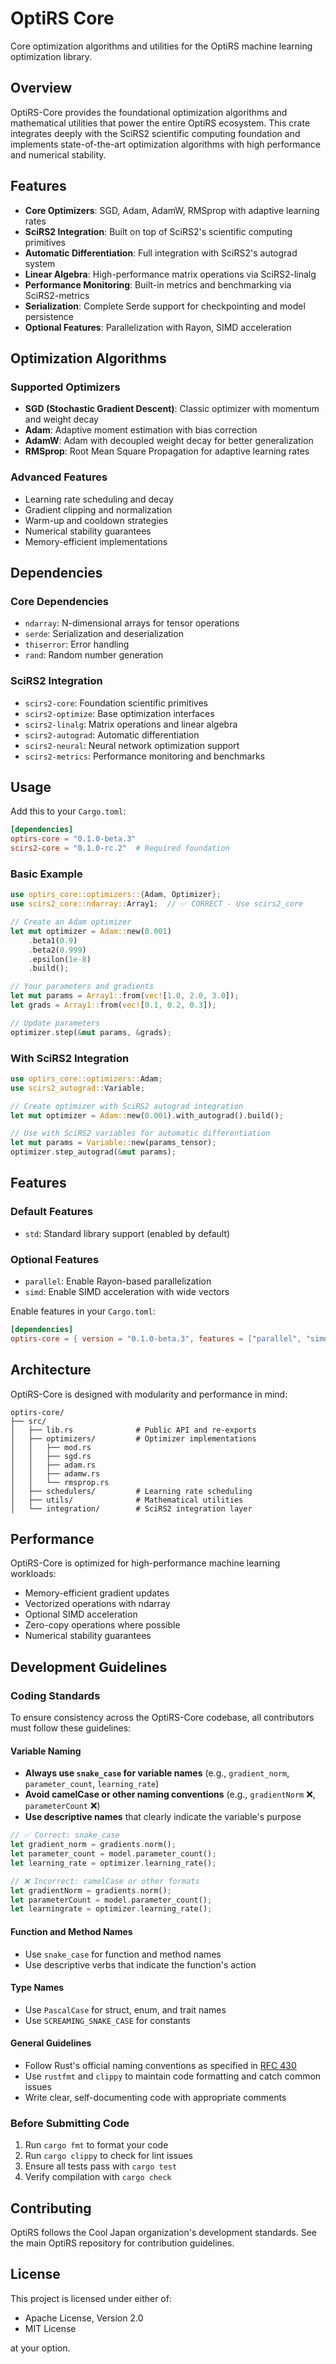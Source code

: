 # OptiRS Core

Core optimization algorithms and utilities for the OptiRS machine learning optimization library.

## Overview

OptiRS-Core provides the foundational optimization algorithms and mathematical utilities that power the entire OptiRS ecosystem. This crate integrates deeply with the SciRS2 scientific computing foundation and implements state-of-the-art optimization algorithms with high performance and numerical stability.

## Features

- **Core Optimizers**: SGD, Adam, AdamW, RMSprop with adaptive learning rates
- **SciRS2 Integration**: Built on top of SciRS2's scientific computing primitives
- **Automatic Differentiation**: Full integration with SciRS2's autograd system
- **Linear Algebra**: High-performance matrix operations via SciRS2-linalg
- **Performance Monitoring**: Built-in metrics and benchmarking via SciRS2-metrics
- **Serialization**: Complete Serde support for checkpointing and model persistence
- **Optional Features**: Parallelization with Rayon, SIMD acceleration

## Optimization Algorithms

### Supported Optimizers

- **SGD (Stochastic Gradient Descent)**: Classic optimizer with momentum and weight decay
- **Adam**: Adaptive moment estimation with bias correction
- **AdamW**: Adam with decoupled weight decay for better generalization
- **RMSprop**: Root Mean Square Propagation for adaptive learning rates

### Advanced Features

- Learning rate scheduling and decay
- Gradient clipping and normalization
- Warm-up and cooldown strategies
- Numerical stability guarantees
- Memory-efficient implementations

## Dependencies

### Core Dependencies
- `ndarray`: N-dimensional arrays for tensor operations
- `serde`: Serialization and deserialization
- `thiserror`: Error handling
- `rand`: Random number generation

### SciRS2 Integration
- `scirs2-core`: Foundation scientific primitives
- `scirs2-optimize`: Base optimization interfaces
- `scirs2-linalg`: Matrix operations and linear algebra
- `scirs2-autograd`: Automatic differentiation
- `scirs2-neural`: Neural network optimization support
- `scirs2-metrics`: Performance monitoring and benchmarks

## Usage

Add this to your `Cargo.toml`:

```toml
[dependencies]
optirs-core = "0.1.0-beta.3"
scirs2-core = "0.1.0-rc.2"  # Required foundation
```

### Basic Example

```rust
use optirs_core::optimizers::{Adam, Optimizer};
use scirs2_core::ndarray::Array1;  // ✅ CORRECT - Use scirs2_core

// Create an Adam optimizer
let mut optimizer = Adam::new(0.001)
    .beta1(0.9)
    .beta2(0.999)
    .epsilon(1e-8)
    .build();

// Your parameters and gradients
let mut params = Array1::from(vec![1.0, 2.0, 3.0]);
let grads = Array1::from(vec![0.1, 0.2, 0.3]);

// Update parameters
optimizer.step(&mut params, &grads);
```

### With SciRS2 Integration

```rust
use optirs_core::optimizers::Adam;
use scirs2_autograd::Variable;

// Create optimizer with SciRS2 autograd integration
let mut optimizer = Adam::new(0.001).with_autograd().build();

// Use with SciRS2 variables for automatic differentiation
let mut params = Variable::new(params_tensor);
optimizer.step_autograd(&mut params);
```

## Features

### Default Features
- `std`: Standard library support (enabled by default)

### Optional Features
- `parallel`: Enable Rayon-based parallelization
- `simd`: Enable SIMD acceleration with wide vectors

Enable features in your `Cargo.toml`:

```toml
[dependencies]
optirs-core = { version = "0.1.0-beta.3", features = ["parallel", "simd"] }
```

## Architecture

OptiRS-Core is designed with modularity and performance in mind:

```
optirs-core/
├── src/
│   ├── lib.rs              # Public API and re-exports
│   ├── optimizers/         # Optimizer implementations
│   │   ├── mod.rs
│   │   ├── sgd.rs
│   │   ├── adam.rs
│   │   ├── adamw.rs
│   │   └── rmsprop.rs
│   ├── schedulers/         # Learning rate scheduling
│   ├── utils/              # Mathematical utilities
│   └── integration/        # SciRS2 integration layer
```

## Performance

OptiRS-Core is optimized for high-performance machine learning workloads:

- Memory-efficient gradient updates
- Vectorized operations with ndarray
- Optional SIMD acceleration
- Zero-copy operations where possible
- Numerical stability guarantees

## Development Guidelines

### Coding Standards

To ensure consistency across the OptiRS-Core codebase, all contributors must follow these guidelines:

#### Variable Naming
- **Always use `snake_case` for variable names** (e.g., `gradient_norm`, `parameter_count`, `learning_rate`)
- **Avoid camelCase or other naming conventions** (e.g., `gradientNorm` ❌, `parameterCount` ❌)
- **Use descriptive names** that clearly indicate the variable's purpose

```rust
// ✅ Correct: snake_case
let gradient_norm = gradients.norm();
let parameter_count = model.parameter_count();
let learning_rate = optimizer.learning_rate();

// ❌ Incorrect: camelCase or other formats
let gradientNorm = gradients.norm();
let parameterCount = model.parameter_count();
let learningrate = optimizer.learning_rate();
```

#### Function and Method Names
- Use `snake_case` for function and method names
- Use descriptive verbs that indicate the function's action

#### Type Names
- Use `PascalCase` for struct, enum, and trait names
- Use `SCREAMING_SNAKE_CASE` for constants

#### General Guidelines
- Follow Rust's official naming conventions as specified in [RFC 430](https://github.com/rust-lang/rfcs/blob/master/text/0430-finalizing-naming-conventions.md)
- Use `rustfmt` and `clippy` to maintain code formatting and catch common issues
- Write clear, self-documenting code with appropriate comments

### Before Submitting Code
1. Run `cargo fmt` to format your code
2. Run `cargo clippy` to check for lint issues
3. Ensure all tests pass with `cargo test`
4. Verify compilation with `cargo check`

## Contributing

OptiRS follows the Cool Japan organization's development standards. See the main OptiRS repository for contribution guidelines.

## License

This project is licensed under either of:
- Apache License, Version 2.0
- MIT License

at your option.
